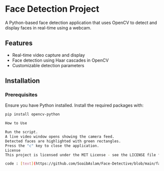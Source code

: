 # Face Detection Project

A Python-based face detection application that uses OpenCV to detect and display faces in real-time using a webcam.

## Features
- Real-time video capture and display
- Face detection using Haar cascades in OpenCV
- Customizable detection parameters

## Installation

### Prerequisites
Ensure you have Python installed. Install the required packages with:
```bash
pip install opencv-python

How to Use

Run the script.
A live video window opens showing the camera feed.
Detected faces are highlighted with green rectangles.
Press the "c" key to close the application.
License
This project is licensed under the MIT License - see the LICENSE file for details.

code : [text](https://github.com/SoaibAslam/Face-Detective/blob/main/face%20detective%20project.ipynb)